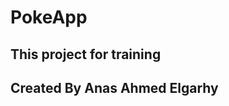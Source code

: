 # PokeApp
## This project for training
<h2>Created By <a herf="https://www.facebook.com/anas.ahmed.elgarhy/">Anas Ahmed Elgarhy</a></h2>
